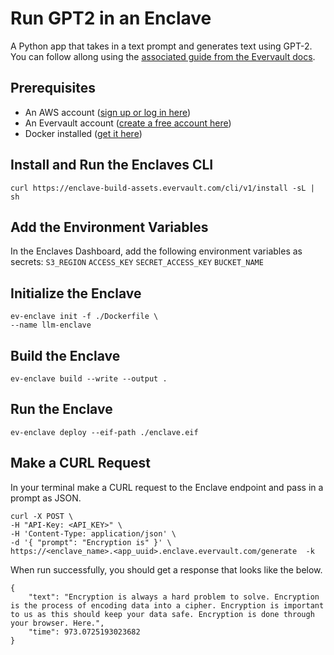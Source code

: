 # Run GPT2 in an Enclave

A Python app that takes in a text prompt and generates text using GPT-2. You can follow allong using the [associated guide from the Evervault docs](https://docs.evervault.com/guides/enclaves-llm).


## Prerequisites

- An AWS account ([sign up or log in here](https://portal.aws.amazon.com/))
- An Evervault account ([create a free account here](https://app.evervault.com/register))
- Docker installed ([get it here](https://docs.docker.com/get-docker/))


## Install and Run the Enclaves CLI

```
curl https://enclave-build-assets.evervault.com/cli/v1/install -sL | sh
```


## Add the Environment Variables
In the Enclaves Dashboard, add the following environment variables as secrets:
`S3_REGION`
`ACCESS_KEY`
`SECRET_ACCESS_KEY`
`BUCKET_NAME`


## Initialize the Enclave

```
ev-enclave init -f ./Dockerfile \
--name llm-enclave
```


## Build the Enclave

`ev-enclave build --write --output .`


## Run the Enclave

`ev-enclave deploy --eif-path ./enclave.eif`

## Make a CURL Request

In your terminal make a CURL request to the Enclave endpoint and pass in a prompt as JSON.

```
curl -X POST \
-H "API-Key: <API_KEY>" \
-H 'Content-Type: application/json' \
-d '{ "prompt": "Encryption is" }' \
https://<enclave_name>.<app_uuid>.enclave.evervault.com/generate  -k
```

When run successfully, you should get a response that looks like the below.

```
{
    "text": "Encryption is always a hard problem to solve. Encryption is the process of encoding data into a cipher. Encryption is important to us as this should keep your data safe. Encryption is done through your browser. Here.",
    "time": 973.0725193023682
}
```